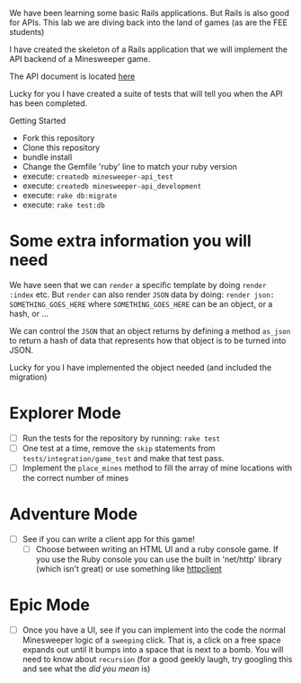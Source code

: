 
We have been learning some basic Rails applications. But Rails is also good for APIs. This lab we are diving back into the land of games (as are the FEE students)

I have created the skeleton of a Rails application that we will implement the API backend of a Minesweeper game.

The API document is located [here](https://minesweeper-api.herokuapp.com/)

Lucky for you I have created a suite of tests that will tell you when the API has been completed.

Getting Started
- Fork this repository
- Clone this repository
- bundle install
- Change the Gemfile 'ruby' line to match your ruby version
- execute: `createdb minesweeper-api_test`
- execute: `createdb minesweeper-api_development`
- execute: `rake db:migrate`
- execute: `rake test:db`

# Some extra information you will need

We have seen that we can `render` a specific template by doing `render :index` etc. But `render` can also render `JSON` data by doing: `render json: SOMETHING_GOES_HERE` where `SOMETHING_GOES_HERE` can be an object, or a hash, or ...

We can control the `JSON` that an object returns by defining a method `as_json` to return a hash of data that represents how that object is to be turned into JSON.

Lucky for you I have implemented the object needed (and included the migration)

# Explorer Mode
- [ ] Run the tests for the repository by running: `rake test`
- [ ] One test at a time, remove the `skip` statements from `tests/integration/game_test` and make that test pass.
- [ ] Implement the `place_mines` method to fill the array of mine locations with the correct number of mines

# Adventure Mode
- [ ] See if you can write a client app for this game!
  - [ ] Choose between writing an HTML UI and a ruby console game. If you use the Ruby console you can use the built in 'net/http' library (which isn't great) or use something like [httpclient](https://rubygems.org/gems/httpclient)

# Epic Mode
- [ ] Once you have a UI, see if you can implement into the code the normal Minesweeper logic of a `sweeping` click. That is, a click on a free space expands out until it bumps into a space that is next to a bomb. You will need to know about `recursion` (for a good geekly laugh, try googling this and see what the _did you mean_ is)
